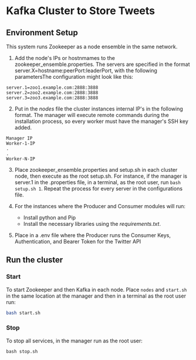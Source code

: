 # Kafka Cluster to Store Tweets

## Environment Setup

This system runs Zookeeper as a node ensemble in the same network.

1. Add the node's IPs or hostnmames to the zookeeper_ensemble.properties. The servers are specified in the format server.X=hostname:peerPort:leaderPort, with the following parametersThe configuration might look like this:

```
server.1=zoo1.example.com:2888:3888
server.2=zoo2.example.com:2888:3888
server.3=zoo3.example.com:2888:3888
```

2. Put in the *nodes* file the cluster instances internal IP's in the following format. The manager will execute remote commands during the installation process, so every worker must have the manager's SSH key added.

```
Manager IP
Worker-1-IP
.
.
Worker-N-IP
```

3. Place zookeeper_ensemble.properties and setup.sh in each cluster node, then execute as the root setup.sh. For instance, if the manager is server.1 in the .properties file, in a terminal, as the root user, run `bash setup.sh 1`. Repeat the process for every server in the configurations file.

4. For the instances where the Producer and Consumer modules will run:

    * Install python and Pip
    * Install the necessary libraries using the *requirements.txt*.

5. Place in a .env file where the Producer runs the Consumer Keys, Authentication, and Bearer Token for the Twitter API

## Run the cluster

### Start

To start Zookeeper and then Kafka in each node. Place `nodes` and `start.sh` in the same location at the manager and then in a terminal as the root user run:

``` bash
bash start.sh
```

### Stop
To stop all services, in the manager run as the root user:

```
bash stop.sh
```
